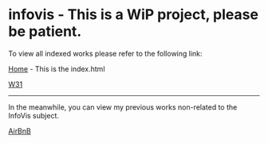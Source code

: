 # infovis - This is a WiP project, please be patient.

To view all indexed works please refer to the following link:

[Home](https://anasillo.github.io/infovis/index.html) - This is the index.html

[W31](https://anasillo.github.io/infovis/jobs/mom/w31.html)

--------------------

In the meanwhile, you can view my previous works non-related to the InfoVis subject.

[AirBnB](https://anasillo.github.io/infovis/jobs/previouswork/airbnb.html)

